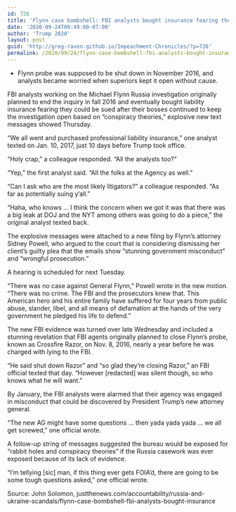 ```yaml
---
id: 726
title: 'Flynn case bombshell: FBI analysts bought insurance fearing they’d be sued for misconduct'
date: '2020-09-24T09:49:00-07:00'
author: 'Trump 2020'
layout: post
guid: 'http://greg-raven.github.io/Impeachment-Chronicles/?p=726'
permalink: /2020/09/24/flynn-case-bombshell-fbi-analysts-bought-insurance-fearing-theyd-be-sued-for-misconduct/
---
```


- Flynn probe was supposed to be shut down in November 2016, and analysts became worried when superiors kept it open without cause.

FBI analysts working on the Michael Flynn Russia investigation originally planned to end the inquiry in fall 2016 and eventually bought liability insurance fearing they could be sued after their bosses continued to keep the investigation open based on “conspiracy theories,” explosive new text messages showed Thursday.

“We all went and purchased professional liability insurance,” one analyst texted on Jan. 10, 2017, just 10 days before Trump took office.

“Holy crap,” a colleague responded. “All the analysts too?”

“Yep,” the first analyst said. “All the folks at the Agency as well.”

“Can I ask who are the most likely litigators?” a colleague responded. “As far as potentially suing y’all.”

“Haha, who knows … I think the concern when we got it was that there was a big leak at DOJ and the NYT among others was going to do a piece,” the original analyst texted back.

The explosive messages were attached to a new filing by Flynn’s attorney Sidney Powell, who argued to the court that is considering dismissing her client’s guilty plea that the emails show “stunning government misconduct” and “wrongful prosecution.”

A hearing is scheduled for next Tuesday.

“There was no case against General Flynn,” Powell wrote in the new motion. “There was no crime. The FBI and the prosecutors knew that. This American hero and his entire family have suffered for four years from public abuse, slander, libel, and all means of defamation at the hands of the very government he pledged his life to defend.”

The new FBI evidence was turned over late Wednesday and included a stunning revelation that FBI agents originally planned to close Flynn’s probe, known as Crossfire Razor, on Nov. 8, 2016, nearly a year before he was charged with lying to the FBI.

“He said shut down Razor” and “so glad they’re closing Razor,” an FBI official texted that day. “However \[redacted\] was silent though, so who knows what he will want.”

By January, the FBI analysts were alarmed that their agency was engaged in misconduct that could be discovered by President Trump’s new attorney general.

“The new AG might have some questions … then yada yada yada … we all get screwed,” one official wrote.

A follow-up string of messages suggested the bureau would be exposed for “rabbit holes and conspiracy theories” if the Russia casework was ever exposed because of its lack of evidence.

“I’m tellying \[sic\] man, if this thing ever gets FOIA’d, there are going to be some tough questions asked,” one official wrote.

Source: John Solomon, justthenews.com/accountability/russia-and-ukraine-scandals/flynn-case-bombshell-fbi-analysts-bought-insurance
